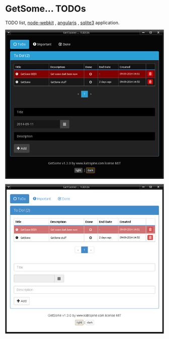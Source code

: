 GetSome... TODOs
=======================

TODO list, [node-webkit](https://github.com/rogerwang/node-webkit) , [angularjs](https://angularjs.org/) , [sqlite3](http://www.sqlite.org/) application.

![](https://github.com/katropine/GetSome/blob/master/res/images/getsome-dark.png)

![](https://github.com/katropine/GetSome/blob/master/res/images/getsome-light.png)






